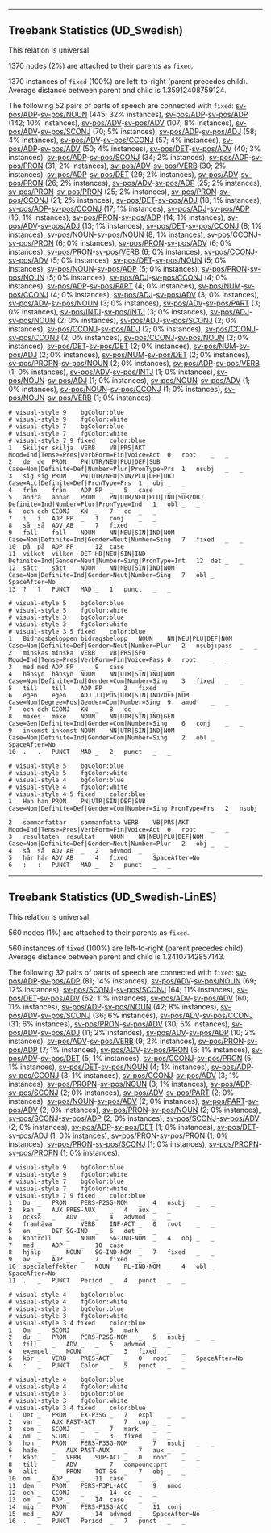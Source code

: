 

--------------------------------------------------------------------------------

## Treebank Statistics (UD_Swedish)

This relation is universal.

1370 nodes (2%) are attached to their parents as `fixed`.

1370 instances of `fixed` (100%) are left-to-right (parent precedes child).
Average distance between parent and child is 1.35912408759124.

The following 52 pairs of parts of speech are connected with `fixed`: [sv-pos/ADP]()-[sv-pos/NOUN]() (445; 32% instances), [sv-pos/ADP]()-[sv-pos/ADP]() (142; 10% instances), [sv-pos/ADV]()-[sv-pos/ADV]() (107; 8% instances), [sv-pos/ADV]()-[sv-pos/SCONJ]() (70; 5% instances), [sv-pos/ADP]()-[sv-pos/ADJ]() (58; 4% instances), [sv-pos/ADV]()-[sv-pos/CCONJ]() (57; 4% instances), [sv-pos/ADP]()-[sv-pos/ADV]() (50; 4% instances), [sv-pos/DET]()-[sv-pos/ADV]() (40; 3% instances), [sv-pos/ADP]()-[sv-pos/SCONJ]() (34; 2% instances), [sv-pos/ADP]()-[sv-pos/PRON]() (31; 2% instances), [sv-pos/ADV]()-[sv-pos/VERB]() (30; 2% instances), [sv-pos/ADP]()-[sv-pos/DET]() (29; 2% instances), [sv-pos/ADV]()-[sv-pos/PRON]() (26; 2% instances), [sv-pos/ADV]()-[sv-pos/ADP]() (25; 2% instances), [sv-pos/PRON]()-[sv-pos/PRON]() (25; 2% instances), [sv-pos/PRON]()-[sv-pos/CCONJ]() (21; 2% instances), [sv-pos/DET]()-[sv-pos/ADJ]() (18; 1% instances), [sv-pos/ADP]()-[sv-pos/CCONJ]() (17; 1% instances), [sv-pos/ADJ]()-[sv-pos/ADP]() (16; 1% instances), [sv-pos/PRON]()-[sv-pos/ADP]() (14; 1% instances), [sv-pos/ADV]()-[sv-pos/ADJ]() (13; 1% instances), [sv-pos/DET]()-[sv-pos/CCONJ]() (8; 1% instances), [sv-pos/NOUN]()-[sv-pos/NOUN]() (8; 1% instances), [sv-pos/CCONJ]()-[sv-pos/PRON]() (6; 0% instances), [sv-pos/PRON]()-[sv-pos/ADV]() (6; 0% instances), [sv-pos/PRON]()-[sv-pos/VERB]() (6; 0% instances), [sv-pos/CCONJ]()-[sv-pos/ADV]() (5; 0% instances), [sv-pos/DET]()-[sv-pos/NOUN]() (5; 0% instances), [sv-pos/NOUN]()-[sv-pos/ADP]() (5; 0% instances), [sv-pos/PRON]()-[sv-pos/NOUN]() (5; 0% instances), [sv-pos/ADJ]()-[sv-pos/CCONJ]() (4; 0% instances), [sv-pos/ADP]()-[sv-pos/PART]() (4; 0% instances), [sv-pos/NUM]()-[sv-pos/CCONJ]() (4; 0% instances), [sv-pos/ADJ]()-[sv-pos/ADV]() (3; 0% instances), [sv-pos/ADV]()-[sv-pos/NOUN]() (3; 0% instances), [sv-pos/ADV]()-[sv-pos/PART]() (3; 0% instances), [sv-pos/INTJ]()-[sv-pos/INTJ]() (3; 0% instances), [sv-pos/ADJ]()-[sv-pos/NOUN]() (2; 0% instances), [sv-pos/ADJ]()-[sv-pos/SCONJ]() (2; 0% instances), [sv-pos/CCONJ]()-[sv-pos/ADJ]() (2; 0% instances), [sv-pos/CCONJ]()-[sv-pos/CCONJ]() (2; 0% instances), [sv-pos/CCONJ]()-[sv-pos/NOUN]() (2; 0% instances), [sv-pos/DET]()-[sv-pos/DET]() (2; 0% instances), [sv-pos/NUM]()-[sv-pos/ADJ]() (2; 0% instances), [sv-pos/NUM]()-[sv-pos/DET]() (2; 0% instances), [sv-pos/PROPN]()-[sv-pos/NOUN]() (2; 0% instances), [sv-pos/ADP]()-[sv-pos/VERB]() (1; 0% instances), [sv-pos/ADV]()-[sv-pos/INTJ]() (1; 0% instances), [sv-pos/NOUN]()-[sv-pos/ADJ]() (1; 0% instances), [sv-pos/NOUN]()-[sv-pos/ADV]() (1; 0% instances), [sv-pos/NOUN]()-[sv-pos/CCONJ]() (1; 0% instances), [sv-pos/NOUN]()-[sv-pos/VERB]() (1; 0% instances).


~~~ conllu
# visual-style 9	bgColor:blue
# visual-style 9	fgColor:white
# visual-style 7	bgColor:blue
# visual-style 7	fgColor:white
# visual-style 7 9 fixed	color:blue
1	Skiljer	skilja	VERB	VB|PRS|AKT	Mood=Ind|Tense=Pres|VerbForm=Fin|Voice=Act	0	root	_	_
2	de	de	PRON	PN|UTR/NEU|PLU|DEF|SUB	Case=Nom|Definite=Def|Number=Plur|PronType=Prs	1	nsubj	_	_
3	sig	sig	PRON	PN|UTR/NEU|SIN/PLU|DEF|OBJ	Case=Acc|Definite=Def|PronType=Prs	1	obj	_	_
4	från	från	ADP	PP	_	5	case	_	_
5	andra	annan	PRON	PN|UTR/NEU|PLU|IND|SUB/OBJ	Definite=Ind|Number=Plur|PronType=Ind	1	obl	_	_
6	och	och	CCONJ	KN	_	7	cc	_	_
7	i	i	ADP	PP	_	1	conj	_	_
8	så	så	ADV	AB	_	7	fixed	_	_
9	fall	fall	NOUN	NN|NEU|SIN|IND|NOM	Case=Nom|Definite=Ind|Gender=Neut|Number=Sing	7	fixed	_	_
10	på	på	ADP	PP	_	12	case	_	_
11	vilket	vilken	DET	HD|NEU|SIN|IND	Definite=Ind|Gender=Neut|Number=Sing|PronType=Int	12	det	_	_
12	sätt	sätt	NOUN	NN|NEU|SIN|IND|NOM	Case=Nom|Definite=Ind|Gender=Neut|Number=Sing	7	obl	_	SpaceAfter=No
13	?	?	PUNCT	MAD	_	1	punct	_	_

~~~


~~~ conllu
# visual-style 5	bgColor:blue
# visual-style 5	fgColor:white
# visual-style 3	bgColor:blue
# visual-style 3	fgColor:white
# visual-style 3 5 fixed	color:blue
1	Bidragsbeloppen	bidragsbelopp	NOUN	NN|NEU|PLU|DEF|NOM	Case=Nom|Definite=Def|Gender=Neut|Number=Plur	2	nsubj:pass	_	_
2	minskas	minska	VERB	VB|PRS|SFO	Mood=Ind|Tense=Pres|VerbForm=Fin|Voice=Pass	0	root	_	_
3	med	med	ADP	PP	_	9	case	_	_
4	hänsyn	hänsyn	NOUN	NN|UTR|SIN|IND|NOM	Case=Nom|Definite=Ind|Gender=Com|Number=Sing	3	fixed	_	_
5	till	till	ADP	PP	_	3	fixed	_	_
6	egen	egen	ADJ	JJ|POS|UTR|SIN|IND/DEF|NOM	Case=Nom|Degree=Pos|Gender=Com|Number=Sing	9	amod	_	_
7	och	och	CCONJ	KN	_	8	cc	_	_
8	makes	make	NOUN	NN|UTR|SIN|IND|GEN	Case=Gen|Definite=Ind|Gender=Com|Number=Sing	6	conj	_	_
9	inkomst	inkomst	NOUN	NN|UTR|SIN|IND|NOM	Case=Nom|Definite=Ind|Gender=Com|Number=Sing	2	obl	_	SpaceAfter=No
10	.	.	PUNCT	MAD	_	2	punct	_	_

~~~


~~~ conllu
# visual-style 5	bgColor:blue
# visual-style 5	fgColor:white
# visual-style 4	bgColor:blue
# visual-style 4	fgColor:white
# visual-style 4 5 fixed	color:blue
1	Han	han	PRON	PN|UTR|SIN|DEF|SUB	Case=Nom|Definite=Def|Gender=Com|Number=Sing|PronType=Prs	2	nsubj	_	_
2	sammanfattar	sammanfatta	VERB	VB|PRS|AKT	Mood=Ind|Tense=Pres|VerbForm=Fin|Voice=Act	0	root	_	_
3	resultaten	resultat	NOUN	NN|NEU|PLU|DEF|NOM	Case=Nom|Definite=Def|Gender=Neut|Number=Plur	2	obj	_	_
4	så	så	ADV	AB	_	2	advmod	_	_
5	här	här	ADV	AB	_	4	fixed	_	SpaceAfter=No
6	:	:	PUNCT	MAD	_	2	punct	_	_

~~~




--------------------------------------------------------------------------------

## Treebank Statistics (UD_Swedish-LinES)

This relation is universal.

560 nodes (1%) are attached to their parents as `fixed`.

560 instances of `fixed` (100%) are left-to-right (parent precedes child).
Average distance between parent and child is 1.24107142857143.

The following 32 pairs of parts of speech are connected with `fixed`: [sv-pos/ADP]()-[sv-pos/ADP]() (81; 14% instances), [sv-pos/ADV]()-[sv-pos/NOUN]() (69; 12% instances), [sv-pos/SCONJ]()-[sv-pos/SCONJ]() (64; 11% instances), [sv-pos/DET]()-[sv-pos/ADV]() (62; 11% instances), [sv-pos/ADV]()-[sv-pos/ADV]() (60; 11% instances), [sv-pos/ADP]()-[sv-pos/NOUN]() (42; 8% instances), [sv-pos/ADV]()-[sv-pos/SCONJ]() (36; 6% instances), [sv-pos/ADV]()-[sv-pos/CCONJ]() (31; 6% instances), [sv-pos/PRON]()-[sv-pos/ADV]() (30; 5% instances), [sv-pos/ADV]()-[sv-pos/ADJ]() (11; 2% instances), [sv-pos/ADV]()-[sv-pos/ADP]() (10; 2% instances), [sv-pos/ADV]()-[sv-pos/VERB]() (9; 2% instances), [sv-pos/PRON]()-[sv-pos/ADP]() (7; 1% instances), [sv-pos/ADV]()-[sv-pos/PRON]() (6; 1% instances), [sv-pos/ADV]()-[sv-pos/DET]() (5; 1% instances), [sv-pos/CCONJ]()-[sv-pos/PRON]() (5; 1% instances), [sv-pos/DET]()-[sv-pos/NOUN]() (4; 1% instances), [sv-pos/ADP]()-[sv-pos/CCONJ]() (3; 1% instances), [sv-pos/CCONJ]()-[sv-pos/ADV]() (3; 1% instances), [sv-pos/PROPN]()-[sv-pos/NOUN]() (3; 1% instances), [sv-pos/ADP]()-[sv-pos/SCONJ]() (2; 0% instances), [sv-pos/ADV]()-[sv-pos/PART]() (2; 0% instances), [sv-pos/NOUN]()-[sv-pos/ADV]() (2; 0% instances), [sv-pos/PART]()-[sv-pos/ADV]() (2; 0% instances), [sv-pos/PRON]()-[sv-pos/NOUN]() (2; 0% instances), [sv-pos/SCONJ]()-[sv-pos/ADP]() (2; 0% instances), [sv-pos/SCONJ]()-[sv-pos/ADV]() (2; 0% instances), [sv-pos/ADP]()-[sv-pos/DET]() (1; 0% instances), [sv-pos/DET]()-[sv-pos/ADJ]() (1; 0% instances), [sv-pos/PRON]()-[sv-pos/PRON]() (1; 0% instances), [sv-pos/PRON]()-[sv-pos/SCONJ]() (1; 0% instances), [sv-pos/PROPN]()-[sv-pos/PROPN]() (1; 0% instances).


~~~ conllu
# visual-style 9	bgColor:blue
# visual-style 9	fgColor:white
# visual-style 7	bgColor:blue
# visual-style 7	fgColor:white
# visual-style 7 9 fixed	color:blue
1	Du	_	PRON	PERS-P2SG-NOM	_	4	nsubj	_	_
2	kan	_	AUX	PRES-AUX	_	4	aux	_	_
3	också	_	ADV	_	_	4	advmod	_	_
4	framhäva	_	VERB	INF-ACT	_	0	root	_	_
5	en	_	DET	SG-IND	_	6	det	_	_
6	kontroll	_	NOUN	SG-IND-NOM	_	4	obj	_	_
7	med	_	ADP	_	_	10	case	_	_
8	hjälp	_	NOUN	SG-IND-NOM	_	7	fixed	_	_
9	av	_	ADP	_	_	7	fixed	_	_
10	specialeffekter	_	NOUN	PL-IND-NOM	_	4	obl	_	SpaceAfter=No
11	.	_	PUNCT	Period	_	4	punct	_	_

~~~


~~~ conllu
# visual-style 4	bgColor:blue
# visual-style 4	fgColor:white
# visual-style 3	bgColor:blue
# visual-style 3	fgColor:white
# visual-style 3 4 fixed	color:blue
1	Om	_	SCONJ	_	_	5	mark	_	_
2	du	_	PRON	PERS-P2SG-NOM	_	5	nsubj	_	_
3	till	_	ADV	_	_	5	advmod	_	_
4	exempel	_	NOUN	_	_	3	fixed	_	_
5	kör	_	VERB	PRES-ACT	_	0	root	_	SpaceAfter=No
6	:	_	PUNCT	Colon	_	5	punct	_	_

~~~


~~~ conllu
# visual-style 4	bgColor:blue
# visual-style 4	fgColor:white
# visual-style 3	bgColor:blue
# visual-style 3	fgColor:white
# visual-style 3 4 fixed	color:blue
1	Det	_	PRON	EX-P3SG	_	7	expl	_	_
2	var	_	AUX	PAST-ACT	_	7	cop	_	_
3	som	_	SCONJ	_	_	7	mark	_	_
4	om	_	SCONJ	_	_	3	fixed	_	_
5	hon	_	PRON	PERS-P3SG-NOM	_	7	nsubj	_	_
6	hade	_	AUX	PAST-AUX	_	7	aux	_	_
7	känt	_	VERB	SUP-ACT	_	0	root	_	_
8	till	_	ADV	_	_	7	compound:prt	_	_
9	allt	_	PRON	TOT-SG	_	7	obj	_	_
10	om	_	ADP	_	_	11	case	_	_
11	dem	_	PRON	PERS-P3PL-ACC	_	9	nmod	_	_
12	och	_	CCONJ	_	_	14	cc	_	_
13	om	_	ADP	_	_	14	case	_	_
14	mig	_	PRON	PERS-P1SG-ACC	_	11	conj	_	_
15	med	_	ADV	_	_	14	advmod	_	SpaceAfter=No
16	.	_	PUNCT	Period	_	7	punct	_	_

~~~


